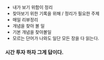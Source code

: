 




- 내가 보기 위함이 정리 
- 찾아보기 위한 기록을 위해 / 정리가 필요한 주제 
- 매일 리뷰정리
- 개념을 찾아 볼 일 
- 기본 개념을 찾아볼일 
- 모르는 단어가 나와도 일단 모든 장을 다 읽는다. 


### 시간 투자 하자 그게 답이다. 

